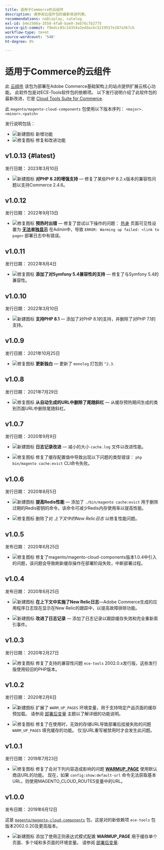 ```yaml
---
title: 适用于Commerce的云组件
description: 请参阅云组件包的最新改进列表。
recommendations: noDisplay, catalog
exl-id: b4e2508a-3558-4fa8-bae0-3eb76c7b2775
source-git-commit: f9edcc85c14354a2eddacbc5219557e107a367cb
workflow-type: tm+mt
source-wordcount: '548'
ht-degree: 0%

---
```


# 适用于Commerce的云组件

此 [云组件](https://github.com/magento/magento-cloud-components) 该包为部署在Adobe Commerce基础架构上的站点提供扩展云核心功能。 此软件包是对ECE-Tools软件包的依赖项。 以下发行说明介绍了此软件包的最新改进，它是 [Cloud Tools Suite for Commerce](cloud-tools-suite.md).

此 `magento/magento-cloud-components` 包使用以下版本序列： `<major>.<minor>.<patch>`

发行说明包括：

- ![新建图标](../../assets/new.svg) 新增功能
- ![修复图标](../../assets/fix.svg) 修复和改进功能

<!--Add release notes below-->

## v1.0.13 {#latest}

发行日期： 2023年3月10日

- ![新建图标](../../assets/new.svg) **对PHP 8.2的增强支持** — 修复了某些PHP 8.2.x版本的兼容性问题以支持Commerce 2.4.6。

## v1.0.12

发行日期： 2022年9月13日

- ![修复图标](../../assets/fix.svg) **预热时出错** — 修复了尝试以下操作的问题： [热身](../environment/variables-post-deploy.md#warm_up_pages) 页面可见性设置为 [**无法单独显示**](https://docs.magento.com/user-guide/system/data-attributes-product.html#simple-product-csv-file-structure) 在Admin中，导致 `ERROR: Warming up failed: <link to page>` 部署日志中有错误。<!-- MCLOUD-9134 -->

## v1.0.11

发行日期： 2022年8月4日

- ![修复图标](../../assets/fix.svg) **添加了对Symfony 5.4兼容性的支持** — 修复了与Symfony 5.4的兼容性。<!-- AC-3550 -->

## v1.0.10

发行日期： 2022年3月10日

- ![新建图标](../../assets/new.svg) **支持PHP 8.1** — 添加了对PHP 8.1的支持，并删除了对PHP 7.1的支持。

## v1.0.9

发行日期： 2021年10月25日

- ![修复图标](../../assets/fix.svg) **更新独白** — 更新了 `monolog` 打包到 `^2.3`.<!-- ACMP-1263 -->

## v1.0.8

发行日期： 2021年7月29日

- ![修复图标](../../assets/fix.svg) **从自动生成的URL中删除了尾随斜杠** — 从缓存预热期间生成的类别页面URL中删除尾随斜杠。<!--MCLOUD-7192-->

## v1.0.7

发行日期： 2020年9月9日

- ![新建图标](../../assets/new.svg) **日志记录改进** — 减小的大小 `cache.log` 文件以改进性能。<!--MCLOUD-6859-->

- ![修复图标](../../assets/fix.svg) 修复了缓存配置值中导致出现以下问题的类型错误： `php bin/magento cache:evict` CLI命令失败。

## v1.0.6

发行日期： 2020年8月5日

- ![新建图标](../../assets/new.svg) **提高Redis性能** — 添加了 `./bin/magento cache:evict` 用于删除过期的Redis密钥的命令，该命令可减少Redis内存使用率以提高性能。<!--MCLOUD-6023-->

- ![修复图标](../../assets/fix.svg) 删除了对 *上下文中的New Relic日志* 以修复性能问题。<!--MCLOUD-6422-->

## v1.0.5

发布日期： 2020年6月25日

- ![修复图标](../../assets/fix.svg) 修复了magento/magento-cloud-components版本1.0.4中引入的问题，该问题会导致刷新缓存操作在部署阶段失败，中断部署过程。

## v1.0.4

发布日期： 2020年6月25日

- ![新建图标](../../assets/new.svg) **在上下文中实施了New Relic日志**—Adobe Commerce生成的应用程序日志现在显示在New Relic的跟踪中，以提高故障排除功能。<!--MCLOUD-6029-->

- ![新建图标](../../assets/new.svg) **改进了日志记录** — 添加了日志记录以跟踪缓存失效和完全重新索引事件。<!--MCLOUD-6157-->

## v1.0.3

发行日期： 2020年2月27日

- ![修复图标](../../assets/fix.svg) 修复了支持的兼容性问题 `ece-tools` 2002.0.x发行版，这些发行版使用较旧的PHP版本。

## v1.0.2

发行日期： 2020年2月6日

- ![新建图标](../../assets/new.svg) 扩展了 `WARM_UP_PAGES` 环境变量，用于支持特定产品页面的缓存预加载。 请参阅 [部署后变量](../environment/variables-post-deploy.md#warm_up_pages) 主题以了解详细的功能说明。<!--MAGECLOUD-4444-->

- ![修复图标](../../assets/fix.svg) 修复了在使用时，无效的存储URL导致部署后挂接失败的问题 `WARM_UP_PAGES` 填充缓存的功能。 仅当URL重写被禁用时才会发生此问题。<!-- MAGECLOUD-4094 -->

## v1.0.1

发行日期： 2019年7月23日

- ![修复图标](../../assets/fix.svg) 修复了会对下列内容造成影响的问题 [**WARMUP_PAGE**](../environment/variables-post-deploy.md#warm_up_pages) 使用默认商店URL的功能。 现在，如果 `config:show:default-url` 命令无法获取基本URL，则使用MAGENTO_CLOUD_ROUTES变量中的URL。<!-- MAGECLOUD-3866 -->

## v1.0.0

发布日期： 2019年6月12日

这是 [`magento/magento-cloud-components`](https://github.com/magento/magento-cloud-components) 包，这是对的新依赖项 `ece-tools` 包版本2002.0.20及更高版本。

- ![新建图标](../../assets/new.svg) 添加了使用正则表达式模式配置 **WARMUP_PAGE** 用于缓存单个页面、多个域和多页面的环境变量。 请参阅 [部署后变量](../environment/variables-post-deploy.md#warm_up_pages).<!--MAGECLOUD-3258-->
